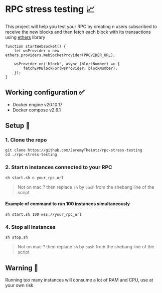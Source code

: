 # RPC stress testing :chart_with_upwards_trend:

This project will help you test your RPC by creating n users subscribed to receive the new blocks and then fetch each block with its transactions using [ethers](https://docs.ethers.io/v5/) library

```
function startWebsocket() {
	let wsProvider = new ethers.providers.WebSocketProvider(PROVIDER_URL);

	wsProvider.on('block', async (blockNumber) => {
		fetchEVMBlockFor(wsProvider, blockNumber);
	});
}
```
## Working configuration :white_check_mark:
- Docker engine v20.10.17
- Docker compose v2.6.1

## Setup :hammer:

### 1. Clone the repo
```
git clone https://github.com/JeremyTheintz/rpc-stress-testing
cd ./rpc-stress-testing
```

### 2. Start n instances connected to your RPC
`sh start.sh n your_rpc_url`
> Not on mac ? then replace `sh` by `bash` from the shebang line of the script

#### Example of command to run 100 instances simultaneously 
`sh start.sh 100 wss://your_rpc_url`

### 4. Stop all instances
`sh stop.sh`
> Not on mac ? then replace `sh` by `bash` from the shebang line of the script

## Warning :rotating_light:
Running too many instances will consume a lot of RAM and CPU, use at your own risk
